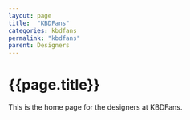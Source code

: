 ```yaml
---
layout: page
title:  "KBDFans"
categories: kbdfans
permalink: "kbdfans"
parent: Designers
---
```

# {{page.title}}

This is the home page for the designers at KBDFans.
